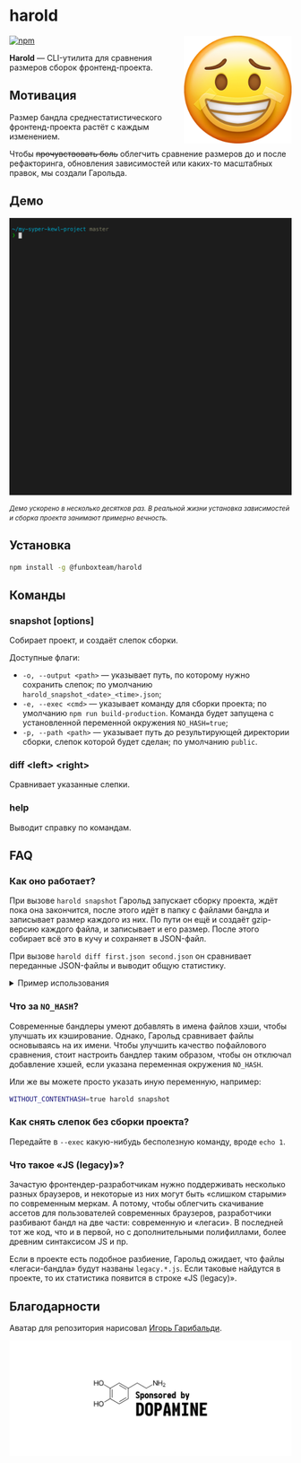 # harold

<img align="right" width="192" height="192"
     alt="Аватар: грустный эмоджи в маске с улыбкой"
     src="./logo.png">
     
[![npm](https://img.shields.io/npm/v/@funboxteam/harold.svg)](https://www.npmjs.com/package/@funboxteam/harold)

**Harold** — CLI-утилита для сравнения размеров сборок фронтенд-проекта.

## Мотивация

Размер бандла среднестатистического фронтенд-проекта растёт с каждым изменением.

Чтобы ~~прочувствовать боль~~ облегчить сравнение размеров до и после рефакторинга, обновления зависимостей 
или каких-то масштабных правок, мы создали Гарольда.

## Демо

<img align="center"
     alt="Демо GIF"
     src="./demo.gif">
     
<small><i>Демо ускорено в несколько десятков раз. В реальной жизни установка зависимостей и сборка проекта занимают 
примерно вечность.</i></small>

## Установка

```bash
npm install -g @funboxteam/harold
```

## Команды

### snapshot \[options\]

Собирает проект, и создаёт слепок сборки.

Доступные флаги:

- `-o, --output <path>` — указывает путь, по которому нужно сохранить слепок; по умолчанию `harold_snapshot_<date>_<time>.json`;
- `-e, --exec <cmd>` — указывает команду для сборки проекта; по умолчанию `npm run build-production`. Команда будет
запущена с установленной переменной окружения `NO_HASH=true`;
- `-p, --path <path>` — указывает путь до результирующей директории сборки, слепок которой будет сделан; по умолчанию `public`.

### diff \<left\> \<right\>

Сравнивает указанные слепки.

### help

Выводит справку по командам.

## FAQ

### Как оно работает?

При вызове `harold snapshot` Гарольд запускает сборку проекта, ждёт пока она закончится, после этого идёт в папку 
с файлами бандла и записывает размер каждого из них. По пути он ещё и создаёт gzip-версию каждого файла, и записывает 
и его размер. После этого собирает всё это в кучу и сохраняет в JSON-файл.

При вызове `harold diff first.json second.json` он сравнивает переданные JSON-файлы и выводит общую статистику.

<details>
  <summary>Пример использования</summary>

  ```bash
  # Переходим в директорию проекта
  $ cd ~/my-syper-kewl-project/
  
  # Делаем слепок
  $ harold snapshot -o before.json
  
  # Как-то изменяем проект
  
  # Делаем ещё слепок
  $ harold snapshot -o after.json
  
  # Сравниваем слепки
  $ harold diff before.json after.json
  
  Snapshots:
   Left: 11/10/2020 6:30:56 PM • my-syper-kewl-project • master
   Right: 11/10/2020 6:45:13 PM • my-syper-kewl-project • improvement/framework-update
  
  Build time:
   16 seconds slower (Left: 129 seconds, Right: 145 seconds)
  
  Diff by category:
   ————————————————————————————————————————————————————————————————————————————————————
                  before              after               Changes
   ————————————————————————————————————————————————————————————————————————————————————
    JS            1.04 MB (270 kB)    1.12 MB (294 kB)    +78.2 kB (+23.7 kB), +1 item
   ————————————————————————————————————————————————————————————————————————————————————
    JS (legacy)   1.07 MB (285 kB)    1.16 MB (314 kB)    +90.6 kB (+28.6 kB), +1 item
   ————————————————————————————————————————————————————————————————————————————————————
    CSS           144 kB (23.4 kB)    144 kB (23.4 kB)    No changes
   ————————————————————————————————————————————————————————————————————————————————————
    Images        5.26 MB (5.23 MB)   5.26 MB (5.23 MB)   No changes
   ————————————————————————————————————————————————————————————————————————————————————
    Fonts         159 kB (159 kB)     159 kB (159 kB)     No changes
   ————————————————————————————————————————————————————————————————————————————————————
    Videos        1.59 MB (1.58 MB)   1.59 MB (1.58 MB)   No changes
   ————————————————————————————————————————————————————————————————————————————————————
    Other         127 kB (13.2 kB)    127 kB (13.3 kB)    +364 B (+82 B)
   ————————————————————————————————————————————————————————————————————————————————————
  
    Total         9.4 MB (7.56 MB)    9.57 MB (7.61 MB)   +169 kB (+52.4 kB), +2 items
   ————————————————————————————————————————————————————————————————————————————————————
  
  Diff by files:
   m public: +169 kB (+52.4 kB)
   m public/10.js: +16 B (+4 B)
   m public/11.js: -20 B (-3 B)
   + public/12.js: 301 B (143 B)
   m public/3.js: +1.84 kB (+621 B)
   m public/app.js: +4.18 kB (+843 B)
   m public/legacy.10.js: +42 B (+18 B)
   + public/legacy.12.js: 513 B (148 B)
   m public/legacy.3.js: +1.9 kB (+634 B)
   m public/legacy.app.js: +6.83 kB (+1 kB)
   m public/legacy.vendor.js: +81.3 kB (+26.8 kB)
   m public/legacy.vendor.js.LICENSE: +182 B (+41 B)
   m public/vendor.js: +72.2 kB (+22.1 kB)
   m public/vendor.js.LICENSE: +182 B (+41 B)
  ```
</details>

### Что за `NO_HASH`?

Современные бандлеры умеют добавлять в имена файлов хэши, чтобы улучшать их кэширование. Однако, Гарольд сравнивает
файлы основываясь на их имени. Чтобы улучшить качество пофайлового сравнения, стоит настроить бандлер таким образом, 
чтобы он отключал добавление хэшей, если указана переменная окружения `NO_HASH`.

Или же вы можете просто указать иную переменную, например:

```bash
WITHOUT_CONTENTHASH=true harold snapshot
```

### Как снять слепок без сборки проекта?

Передайте в `--exec` какую-нибудь бесполезную команду, вроде `echo 1`.

### Что такое «JS (legacy)»?

Зачастую фронтендер-разработчикам нужно поддерживать несколько разных браузеров, и некоторые из них могут быть «слишком 
старыми» по современным меркам. А потому, чтобы облегчить скачивание ассетов для пользователей современных браузеров,
разработчики разбивают бандл на две части: современную и «легаси». В последней тот же код, что и в первой, но 
с дополнительными полифиллами, более древним синтаксисом JS и пр.

Если в проекте есть подобное разбиение, Гарольд ожидает, что файлы «легаси-бандла» будут названы `legacy.*.js`. Если 
таковые найдутся в проекте, то их статистика появится в строке «JS (legacy)».

## Благодарности

Аватар для репозитория нарисовал [Игорь Гарибальди](http://pandabanda.com/).

![Sponsored by DOPAMINE](sponsored_by_dopamine.svg)
